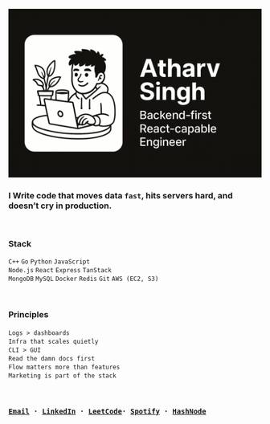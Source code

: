 ![Header](./GithubBanner.png)

<h3>I Write code that moves data <code>fast</code>, hits servers hard, and doesn’t cry in production.</h3>

<br/>

<h3>Stack</h3>
<p>
<code>C++</code> <code>Go</code> <code>Python</code> <code>JavaScript</code><br/>
<code>Node.js</code> <code>React</code> <code>Express</code> <code>TanStack</code><br/>
<code>MongoDB</code> <code>MySQL</code> <code>Docker</code> <code>Redis</code> <code>Git</code> <code>AWS (EC2, S3)</code>
</p>

<br/>

<h3>Principles</h3>
<p>
<code>Logs &gt; dashboards</code><br/>
<code>Infra that scales quietly</code><br/>
<code>CLI &gt; GUI</code><br/>
<code>Read the damn docs first</code><br/>
<code>Flow matters more than features</code><br/>
<code>Marketing is part of the stack</code><br/>
</p>

<br/>

<h3>
<code><a href="mailto:singhatharv1919@gmail.com">Email</a> · <a href="https://www.linkedin.com/in/atharv-singh-b83747250/">LinkedIn</a> · <a href="https://leetcode.com/u/AtharvatLC/">LeetCode</a>· <a href="https://open.spotify.com/user/ikb0sbf59ghyite93wmm048zv?si=4576b89dba8848f2">Spotify</a> · <a href="https://hashnode.com/@AtharvBlogs">HashNode</a></code>
</h3>
